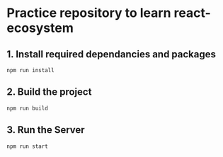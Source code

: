 # Practice repository to learn react-ecosystem

## 1. Install required dependancies and packages
  `npm run install`

## 2. Build the project
  `npm run build`

## 3. Run the Server
  `npm run start`